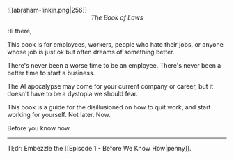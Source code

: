 
![[abraham-linkin.png|256]]
<span style="display: block; text-align: center; font-style: italic;">The Book of Laws</span>

Hi there,

This book is for employees, workers, people who hate their jobs, or anyone whose job is just ok but often dreams of something better.

There's never been a worse time to be an employee. There's never been a better time to start a business.

The AI apocalypse may come for your current company or career, but it doesn't have to be a dystopia we should fear.

This book is a guide for the disillusioned on how to quit work, and start working for yourself. Not later. Now.

Before you know how.

---

Tl;dr: Embezzle the [[Episode 1 - Before We Know How|penny]].